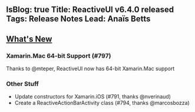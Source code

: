 IsBlog: true
Title: ReactiveUI v6.4.0 released
Tags: Release Notes
Lead: Anaïs Betts
---

<!--excerpt-->

## [What's New](https://github.com/reactiveui/ReactiveUI/compare/6.3.1...6.4.0)

### Xamarin.Mac 64-bit Support (#797)

Thanks to @mteper, ReactiveUI now has 64-bit Xamarin.Mac support

### Other Stuff
- Update constructors for Xamarin.iOS (#791, thanks @nverinaud)
- Create a ReactiveActionBarActivity class (#794, thanks @marcosbozza)
